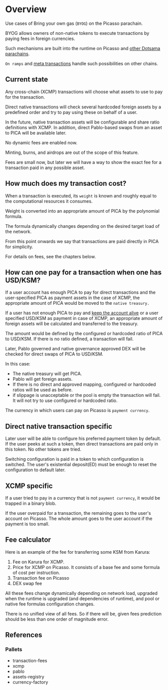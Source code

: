 # Overview

Use cases of Bring your own gas (`BYOG`) on the Picasso parachain.

BYOG allows owners of non-native tokens to execute transactions by paying fees in foreign currencies.

Such mechanisms are built into the runtime on Picasso and [other Dotsama parachains](https://wiki.acala.network/learn/flexible-fees). 

`On ramps` and [meta transactions](https://docs.polygon.technology/docs/category/meta-transactions) handle such possibilities on other chains. 

## Current state

Any cross-chain (XCMP) transactions will choose what assets to use to pay for the transaction.

Direct native transactions will check several hardcoded foreign assets by a predefined order and try to pay using these on behalf of a user.

In the future, native transaction assets will be configurable and share ratio definitions with XCMP. In addition, direct Pablo-based swaps from an asset to PICA will be available later.

No dynamic fees are enabled now. 

Minting, burns, and airdrops are out of the scope of this feature.

Fees are small now, but later we will have a way to show the exact fee for a transaction paid in any possible asset.

## How much does my transaction cost?

When a transaction is executed, its `weight` is known and roughly equal to the computational resources it consumes.

Weight is converted into an appropriate amount of PICA by the polynomial formula.

The formula dynamically changes depending on the desired target load of the network.

From this point onwards we say that transactions are paid directly in PICA for simplicity.

For details on fees, see the chapters below.

## How can one pay for a transaction when one has USD/KSM?

If a user account has enough PICA to pay for direct transactions and the user-specified PICA as payment assets in the case of XCMP, 
the appropriate amount of PICA would be moved to the `native treasury.`

If a user has not enough PICA to pay and [keep the account alive](../rfcs/0002-rent-deposit.md) or a user specified USD/KSM as payment in case of XCMP, 
an appropriate amount of foreign assets will be calculated and transferred to the treasury. 

The amount would be defined by the configured or hardcoded ratio of PICA to USD/KSM. 
If there is no ratio defined, a transaction will fail.

Later, Pablo governed and native governance approved DEX will be checked for direct swaps of PICA to USD/KSM.

In this case:
- The native treasury will get PICA. 
- Pablo will get foreign assets.
- If there is no direct and approved mapping, configured or hardcoded ratios will be used as before.
- if slippage is unacceptable or the pool is empty the transaction will fail. It will not try to use configured or hardcoded ratio.

The currency in which users can pay on Picasso is `payment currency`.

## Direct native transaction specific

Later user will be able to configure his preferred payment token by default. If the user peeks at such a token, then direct transactions are paid only in this token. No other tokens are tried. 

Switching configuration is paid in a token to which configuration is switched. The user's existential deposit(ED) must be enough to reset the configuration to default later.


## XCMP specific 

If a user tried to pay in a currency that is not `payment currency`, it would be trapped in a binary blob.

If the user overpaid for a transaction, the remaining goes to the user's account on Picasso. The whole amount goes to the user account if the payment is too small.


## Fee calculator

Here is an example of the fee for transferring some KSM from Karura:

1. Fee on Karura for XCMP.
2. Price for XCMP on Picasso. It consists of a base fee and some formula of cost per instruction.
3. Transaction fee on Picasso
4. DEX swap fee

All these fees change dynamically depending on network load, upgraded when the runtime is upgraded (and dependencies of runtime), and pool or native fee formulas configuration changes. 

There is no unified view of all fees. So if there will be, given fees prediction should be less than one order of magnitude error.

## References

### Pallets

- transaction-fees
- xcmp
- pablo
- assets-registry
- currency-factory
